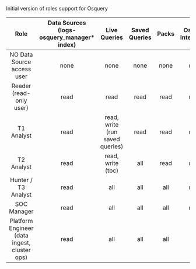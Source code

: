 Initial version of roles support for Osquery

|                     Role                     | Data Sources<br/> (logs-osquery_manager* index) |          Live Queries           | Saved Queries | Packs | Osquery Integration | Cases | Discovery/Lens | Metrics UI |
|:--------------------------------------------:|:-----------------------------------------------:|:-------------------------------:|:-------------:|:-----:|:-------------------:|:-----:|:-------------:|:----------:|
|          NO Data Source access user          |                      none                       |              none               |     none      | none  |        none         | none  |     none      |      none      |
|           Reader (read-only user)            |                      read                       |              read               |     read      | read  |        none         | none  |     none      |      none      |
|                  T1 Analyst                  |                      read                       | read, write (run saved queries) |     read      | read  |        none         | none  |     none      |      none      |
|                  T2 Analyst                  |                      read                       |        read, write (tbc)        |      all      | read  |        none         | read  |     none      |      none      |
|             Hunter / T3 Analyst              |                      read                       |               all               |      all      |  all  |        none         |  all  |     read      |      all      |
|                 SOC Manager                  |                      read                       |               all               |      all      |  all  |        none         |  all  |     read      |      all      |
| Platform Engineer (data ingest, cluster ops) |                      read                       |               all               |      all      |  all  |         all         |  all  |     read      |      none      |
